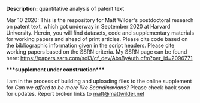 <b>Description:</b> quantitative analysis of patent text

Mar 10 2020: This is the respository for Matt Wilder's postdoctoral research on patent text, which got underway in September 2020 at Harvard University. Herein, you will find datasets, code and supplementary materials for working papers and ahead of print articles. Please cite code based on the bibliographic information given in the script headers. Please cite working papers based on the SSRN criteria. My SSRN page can be found here: https://papers.ssrn.com/sol3/cf_dev/AbsByAuth.cfm?per_id=2096771

<b>\*\*\*supplement under construction\*\*\*</b> 

I am in the process of building and uploading files to the online supplement for _Can we afford to be more like Scandinavians?_ Please check back soon for updates. Report broken links to matt@mattwilder.net  
